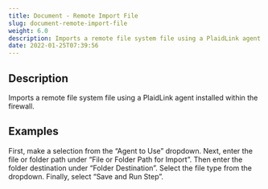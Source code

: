 ```yaml
---
title: Document - Remote Import File
slug: document-remote-import-file
weight: 6.0
description: Imports a remote file system file using a PlaidLink agent installed within the firewall.
date: 2022-01-25T07:39:56
---
```



## Description


Imports a remote file system file using a PlaidLink agent installed within the firewall.







## Examples


First, make a selection from the “Agent to Use” dropdown. Next, enter the file or folder path under “File or Folder Path for Import”. Then enter the folder destination under “Folder Destination”. Select the file type from the dropdown. Finally, select “Save and Run Step”. 

